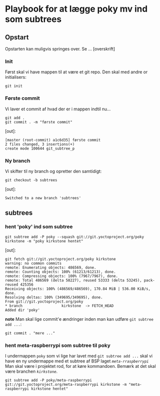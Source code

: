 # Playbook for at lægge poky mv ind som subtrees

## Opstart

Opstarten kan muligvis springes over. Se ... [overskrift]

### Init

Først skal vi have mappen til at være et git repo. Den skal med andre or initialisers:

    git init

### Første commit

Vi laver et commit af hvad der er i mappen indtil nu...

    git add .
    git commit . -m "første commit"

[out]:

    [master (root-commit) a1c6d35] første commit
    2 files changed, 3 insertions(+)
    create mode 100644 git_subtree_p

### Ny branch

Vi skifter til ny branch og opretter den samtidigt:

    git checkout -b subtrees

[out]:

    Switched to a new branch 'subtrees'


## subtrees

### hent 'poky' ind som subtree

    git subtree add -P poky --squash git://git.yoctoproject.org/poky kirkstone -m "poky kirkstone hentet"

[out]:

    git fetch git://git.yoctoproject.org/poky kirkstone
    warning: no common commits
    remote: Enumerating objects: 486569, done.
    remote: Counting objects: 100% (61213/61213), done.
    remote: Compressing objects: 100% (7967/7967), done.
    remote: Total 486569 (delta 58227), reused 53333 (delta 53245), pack-reused 425356
    Receiving objects: 100% (486569/486569), 170.84 MiB | 536.00 KiB/s, done.
    Resolving deltas: 100% (349695/349695), done.
    From git://git.yoctoproject.org/poky
    * branch                  kirkstone  -> FETCH_HEAD
    Added dir 'poky'

__note__ Man skal lige commit'e ændringer inden man kan udføre `git subtree add ...`:

    git commit . "mere ..."

### hent meta-raspberrypi som subtree til poky

I undermappen `poky` som vi lige har lavet med `git subtree add ...` skal vi have en ny undermappe med et subtree af BSP laget _`meta-rraspberrypi`_  
Man skal være i projektet rod, for at køre kommandoen.
Bemærk at det skal være branchen  _`kirkstone`_.

    git subtree add -P poky/meta-raspberrypi git://git.yoctoproject.org/meta-raspberrypi kirkstone -m "meta-raspberrypi kirkstone hentet"